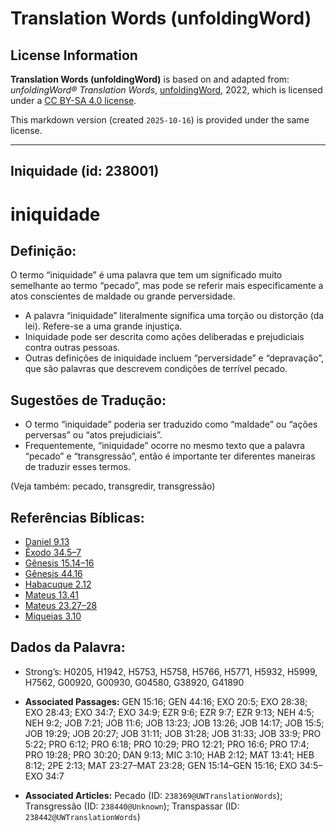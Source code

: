 # Translation Words (unfoldingWord)

## License Information

**Translation Words (unfoldingWord)** is based on and adapted from: _unfoldingWord® Translation Words_, [unfoldingWord](https://unfoldingword.org/utw), 2022, which is licensed under a [CC BY-SA 4.0 license](https://creativecommons.org/licenses/by-sa/4.0/legalcode.en).

This markdown version (created `2025-10-16`) is provided under the same license.



--------------------------------

## Iniquidade (id: 238001)

iniquidade
==========

Definição:
----------

O termo “iniquidade” é uma palavra que tem um significado muito semelhante ao termo “pecado”, mas pode se referir mais especificamente a atos conscientes de maldade ou grande perversidade.

* A palavra “iniquidade” literalmente significa uma torção ou distorção (da lei). Refere\-se a uma grande injustiça.
* Iniquidade pode ser descrita como ações deliberadas e prejudiciais contra outras pessoas.
* Outras definições de iniquidade incluem “perversidade” e “depravação”, que são palavras que descrevem condições de terrível pecado.

Sugestões de Tradução:
----------------------

* O termo “iniquidade” poderia ser traduzido como “maldade” ou “ações perversas” ou “atos prejudiciais”.
* Frequentemente, “iniquidade” ocorre no mesmo texto que a palavra “pecado” e “transgressão”, então é importante ter diferentes maneiras de traduzir esses termos.

(Veja também: pecado, transgredir, transgressão)

Referências Bíblicas:
---------------------

* [Daniel 9\.13](https://ref.ly/Dan9:13)
* [Êxodo 34\.5–7](https://ref.ly/Exod34:5-Exod34:7)
* [Gênesis 15\.14–16](https://ref.ly/Gen15:14-Gen15:16)
* [Gênesis 44\.16](https://ref.ly/Gen44:16)
* [Habacuque 2\.12](https://ref.ly/Hab2:12)
* [Mateus 13\.41](https://ref.ly/Matt13:41)
* [Mateus 23\.27–28](https://ref.ly/Matt23:27-Matt23:28)
* [Miqueias 3\.10](https://ref.ly/Mic3:10)

Dados da Palavra:
-----------------

* Strong’s: H0205, H1942, H5753, H5758, H5766, H5771, H5932, H5999, H7562, G00920, G00930, G04580, G38920, G41890

* **Associated Passages:** GEN 15:16; GEN 44:16; EXO 20:5; EXO 28:38; EXO 28:43; EXO 34:7; EXO 34:9; EZR 9:6; EZR 9:7; EZR 9:13; NEH 4:5; NEH 9:2; JOB 7:21; JOB 11:6; JOB 13:23; JOB 13:26; JOB 14:17; JOB 15:5; JOB 19:29; JOB 20:27; JOB 31:11; JOB 31:28; JOB 31:33; JOB 33:9; PRO 5:22; PRO 6:12; PRO 6:18; PRO 10:29; PRO 12:21; PRO 16:6; PRO 17:4; PRO 19:28; PRO 30:20; DAN 9:13; MIC 3:10; HAB 2:12; MAT 13:41; HEB 8:12; 2PE 2:13; MAT 23:27–MAT 23:28; GEN 15:14–GEN 15:16; EXO 34:5–EXO 34:7
* **Associated Articles:** Pecado (ID: `238369@UWTranslationWords`); Transgressão (ID: `238440@Unknown`); Transpassar (ID: `238442@UWTranslationWords`)

